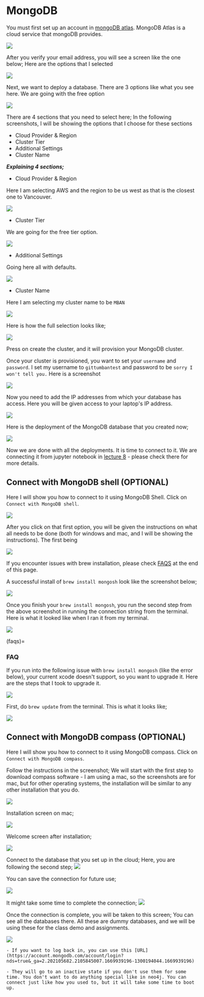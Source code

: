 # MongoDB

You must first set up an account in [mongoDB atlas](https://www.mongodb.com/cloud/atlas/register). MongoDB Atlas is a cloud service that mongoDB provides.

![](img/verifyemailmongo.png)

After you verify your email address, you will see a screen like the one below; Here are the options that I selected

![](img/welcomeatlas.png)

Next, we want to deploy a database. There are 3 options like what you see here. We are going with the free option 

![](img/deploydatabase.png)

There are 4 sections that you need to select here; In the following screenshots, I will be showing the options that I choose for these sections

- Cloud Provider & Region
- Cluster Tier
- Additional Settings
- Cluster Name

***Explaining 4 sections;***

- Cloud Provider & Region

Here I am selecting AWS and the region to be us west as that is the closest one to Vancouver.

![](img/cloudregion.png)

- Cluster Tier

We are going for the free tier option.

![](img/clustertier.png)

- Additional Settings

Going here all with defaults. 

![](img/backupmongo.png)

- Cluster Name

Here I am selecting my cluster name to be `MBAN`

![](img/clustername.png)

Here is how the full selection looks like;

![](img/fullselection.png)

Press on create the cluster, and it will provision your MongoDB cluster.

Once your cluster is provisioned, you want to set your `username` and `password`. I set my username to `gittumbantest` and password to be `sorry I won't tell you.` Here is a screenshot

![](img/usernamepass.png)

Now you need to add the IP addresses from which your database has access. Here you will be given access to your laptop's IP address.

![](img/ipaddress.png)

Here is the deployment of the MongoDB database that you created now;

![](img/deployments.png)

Now we are done with all the deployments. It is time to connect to it. We are connecting it from jupyter notebook in [lecture 8](../lectures/lecture8.ipynb) - please check there for more details.

## Connect with MongoDB shell (OPTIONAL)

Here I will show you how to connect to it using MongoDB Shell. Click on `Connect with MongoDB shell`.

![](img/connect.png)

After you click on that first option, you will be given the instructions on what all needs to be done (both for windows and mac, and I will be showing the instructions). The first being

![](img/shconnect.png)

If you encounter issues with brew installation, please check [FAQS](faqs) at the end of this page.

A successful install of `brew install mongosh` look like the screenshot below;

![](img/mongobrew.png)

Once you finish your `brew install mongosh`, you run the second step from the above screenshot in running the connection string from the terminal. Here is what it looked like when I ran it from my terminal.

![](img/mongosh.png)

(faqs)=

### FAQ

If you run into the following issue with `brew install mongosh` (like the error below), your current xcode doesn't support, so you want to upgrade it. Here are the steps that I took to upgrade it.

![](img/brewerror.png)

First, do `brew update` from the terminal. This is what it looks like;

![](img/brewupdate.png)

## Connect with MongoDB compass (OPTIONAL)

Here I will show you how to connect to it using MongoDB compass. Click on `Connect with MongoDB compass`.

Follow the instructions in the screenshot; We will start with the first step to download compass software - I am using a mac, so the screenshots are for mac, but for other operating systems, the installation will be similar to any other installation that you do.

![](img/compassscreen.png)

Installation screen on mac;

![](img/installcompass.png)

Welcome screen after installation;

![](img/welcomecompass.png)

Connect to the database that you set up in the cloud; Here, you are following the second step; 
![](img/connectcompass.png)

You can save the connection for future use;

![](img/savingcompass.png)

It might take some time to complete the connection;
![](img/connectingcompass.png)

Once the connection is complete, you will be taken to this screen; You can see all the databases there. All these are dummy databases, and we will be using these for the class demo and assignments.

![](img/incompass.png)

```{note}
- If you want to log back in, you can use this [URL](https://account.mongodb.com/account/login?nds=true&_ga=2.202105682.2105845007.1669939196-1300194044.1669939196)

- They will go to an inactive state if you don't use them for some time. You don't want to do anything special like in neo4j. You can connect just like how you used to, but it will take some time to boot up.
```



